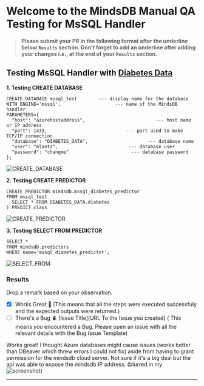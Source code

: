 # Welcome to the MindsDB Manual QA Testing for MsSQL Handler

> **Please submit your PR in the following format after the underline below `Results` section. Don't forget to add an underline after adding your changes i.e., at the end of your `Results` section.**

## Testing MsSQL Handler with [Diabetes Data](https://raw.githubusercontent.com/mindsdb/mindsdb-examples/a43f66f0250c460c0c4a0793baa941307b09c9f2/others/diabetes_example/dataset/diabetes-train.csv)

**1. Testing CREATE DATABASE**

```
CREATE DATABASE mssql_test        --- display name for the database
WITH ENGINE='mssql',                    --- name of the MindsDB handler
PARAMETERS={
  "host": "azurehostaddress",                          --- host name or IP address
  "port": 1433,                             --- port used to make TCP/IP connection
  "database": "DIABETES_DATA",                      --- database name
  "user": "mlantz",                          --- database user
  "password": "changme"                       --- database password
};
```

![CREATE_DATABASE](https://user-images.githubusercontent.com/241893/199146358-8bb1e919-fa66-4374-98bb-10f40051488f.png)


**2. Testing CREATE PREDICTOR**

```
CREATE PREDICTOR mindsdb.mssql_diabetes_predictor
FROM mssql_test
  SELECT * FROM DIABETES_DATA.diabetes
) PREDICT class
```

![CREATE_PREDICTOR](https://user-images.githubusercontent.com/241893/199147413-ce8dc12c-313e-448e-8f66-9b9a2df8bf7a.png)

**3. Testing SELECT FROM PREDICTOR**

```
SELECT *
FROM mindsdb.predictors
WHERE name='mssql_diabetes_predictor';
```

![SELECT_FROM](https://user-images.githubusercontent.com/241893/199147468-798afd73-7ae6-458a-96b2-de9fbfb70bca.png)

### Results

Drop a remark based on your observation.
- [X] Works Great 💚 (This means that all the steps were executed successfuly and the expected outputs were returned.)
- [ ] There's a Bug 🪲 [Issue Title](URL To the Issue you created) ( This means you encountered a Bug. Please open an issue with all the relevant details with the Bug Issue Template)

Works great! I thought Azure databases might cause issues (works better than DBeaver which threw errors I could not fix) aside from having to grant permission for the mindsdb cloud server. Not sure if it's a big deal but the api was able to expose the mindsdb IP address. (blurred in my  ![screenshot](https://user-images.githubusercontent.com/241893/199147253-1e8aca4f-606c-48d1-8d6e-b77d821baec2.png))


---
